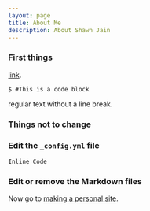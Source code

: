 ```yaml
---
layout: page
title: About Me
description: About Shawn Jain
---
```


### First things

[link](google.com).

    $ #This is a code block

regular text
without a line break.

### Things not to change

### Edit the `_config.yml` file

`Inline Code`

### Edit or remove the Markdown files

Now go to [making a personal site](user_site.html).
